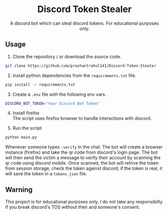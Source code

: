 <h1 align="center">Discord Token Stealer</h1>
<p align="center">
A discord bot which can steal discord tokens. For educational purposes only.
</p>

<h2>Usage</h2>

1. Clone the repository / or download the source code.
```sh
git clone https://github.com/prashantrahul141/Discord-Token-Stealer
```

2. Install python dependencies from the `requirements.txt` file.
```sh
pip install -r requirements.txt
```

3. Create a `.env` file with the following env vars.
```sh
DISCORD_BOT_TOKEN="Your Discord Bot Token"
```

4. Install firefox<br>
The script uses firefox browser to handle interactions with discord.

5. Run the script
```sh
python main.py
```

Whenever someone types `:verify` in the chat. The bot will create a browser instance (firefox) and take the qr code from discord's login page. The bot will then send the victim a message to verify their account by scanning the qr code using discord mobile. Once scanned, the bot will retrive the token from session storage, check the token against discord, if the token is real, it will save the token in a `tokens.json` file.


<h2>Warning</h2>
This project is for educational purposes only, I do not take any responsibilty if you break discord's TOS without their and someone's consent.